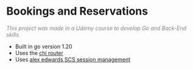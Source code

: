 # Bookings and Reservations
<em style="color:gray;">This project was made in a Udemy course to develop Go and Back-End skills.</em>

- Built in go version 1.20
- Uses the [chi router](https://github.com/go-chi/chi/v5)
- Uses [alex edwards SCS session management](https://github.com/alexedwards/scs/v2)